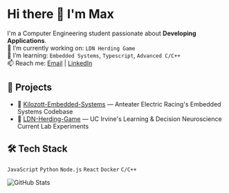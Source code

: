 # Hi there 👋 I'm Max

I'm a Computer Engineering student passionate about **Developing Applications**.  
🔭 I’m currently working on: `LDN Herding Game`  
🌱 I’m learning: `Embedded Systems`, `Typescript`, `Advanced C/C++`  
📫 Reach me: [Email](mailto:maxtrinh4@gmail.com) | [LinkedIn](https://linkedin.com/in/mtruong4)

## 🚀 Projects
- 🔧 [Kilozott-Embedded-Systems](https://github.com/Anteater-Electric-Racing/embedded) — Anteater Electric Racing's Embedded Systems Codebase
- 🧠 [LDN-Herding-Game](https://ldn-herding-game.web.app/) — UC Irvine's Learning & Decision Neuroscience Current Lab Experiments

## 🛠️ Tech Stack
`JavaScript` `Python` `Node.js` `React` `Docker` `C/C++`

![GitHub Stats](https://github-readme-stats.vercel.app/api?username=maximillionare2030&show_icons=true&theme=radical)
